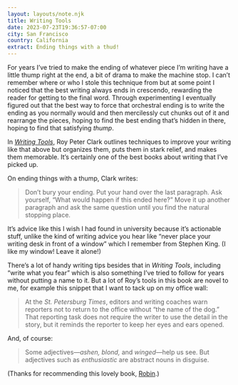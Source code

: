 ```yaml
---
layout: layouts/note.njk
title: Writing Tools
date: 2023-07-23T19:36:57-07:00
city: San Francisco
country: California
extract: Ending things with a thud!
---
```


For years I’ve tried to make the ending of whatever piece I’m writing have a little thump right at the end, a bit of drama to make the machine stop. I can’t remember where or who I stole this technique from but at some point I noticed that the best writing always ends in crescendo, rewarding the reader for getting to the final word. Through experimenting I eventually figured out that the best way to force that orchestral ending is to write the ending as you normally would and then mercilessly cut chunks out of it and rearrange the pieces, hoping to find the best ending that’s hidden in there, hoping to find that satisfying _thump_.

In [_Writing Tools_](https://bookshop.org/p/books/writing-tools-10th-anniversary-edition-55-essential-strategies-for-every-writer-roy-peter-clark/108769?ean=9780316014991&ref=https%3A%2F%2Froypeterclark.com%2F&source=IndieBound&title=Writing+Tools+%2810th+Anniversary+Edition%29%3A+55+Essential+Strategies+for+Every+Writer), Roy Peter Clark outlines techniques to improve your writing like that above but organizes them, puts them in stark relief, and makes them memorable. It’s certainly one of the best books about writing that I’ve picked up.

On ending things with a thump, Clark writes:

> Don’t bury your ending. Put your hand over the last paragraph. Ask yourself, “What would happen if this ended here?” Move it up another paragraph and ask the same question until you find the natural stopping place.

It’s advice like this I wish I had found in university because it’s actionable stuff, unlike the kind of writing advice you hear like “never place your writing desk in front of a window” which I remember from Stephen King. (I like my window! Leave it alone!)

There’s a lot of handy writing tips besides that in _Writing Tools_, including “write what you fear” which is also something I’ve tried to follow for years without putting a name to it. But a lot of Roy’s tools in this book are novel to me, for example this snippet that I want to tack up on my office wall:

> At the _St. Petersburg Times_, editors and writing coaches warn reporters not to return to the office without “the name of the dog.” That reporting task does not require the writer to use the detail in the story, but it reminds the reporter to keep her eyes and ears opened.

And, of course:

> Some adjectives—_ashen, blond,_ and _winged_—help us see. But adjectives such as _enthusiastic_ are abstract nouns in disguise.

(Thanks for recommending this lovely book, [Robin](https://www.robinsloan.com/newsletters/feeling-of-something-waiting-there-for-you/).)
